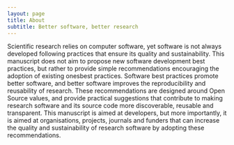 ```yaml
---
layout: page
title: About
subtitle: Better software, better research
---
```


Scientific research relies on computer software, yet software is not always developed following practices that ensure its quality and sustainability. This manuscript does not aim to propose new software development best practices, but rather to provide simple recommendations encouraging the adoption of existing onesbest practices. Software best practices promote better software, and better software improves the reproducibility and reusability of research. These recommendations are designed around Open Source values, and provide practical suggestions that contribute to making research software and its source code more discoverable, reusable and transparent. This manuscript is aimed at developers, but more importantly, it is aimed at organisations, projects, journals and funders that can increase the quality and sustainability of research software by adopting these recommendations.